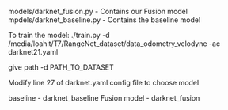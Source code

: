 models/darknet_fusion.py - Contains our Fusion model
mpdels/darknet_baseline.py - Contains the baseline model

To train the model:
./train.py -d /media/loahit/T7/RangeNet_dataset/data_odometry_velodyne -ac darknet21.yaml

give path -d PATH_TO_DATASET

Modify line 27 of darknet.yaml config file to choose model

baseline - darknet_baseline
Fusion model - darknet_fusion


